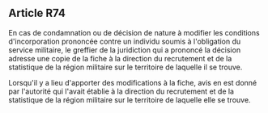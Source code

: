 Article R74
----
En cas de condamnation ou de décision de nature à modifier les conditions
d'incorporation prononcée contre un individu soumis à l'obligation du service
militaire, le greffier de la juridiction qui a prononcé la décision adresse une
copie de la fiche à la direction du recrutement et de la statistique de la
région militaire sur le territoire de laquelle il se trouve.

Lorsqu'il y a lieu d'apporter des modifications à la fiche, avis en est donné
par l'autorité qui l'avait établie à la direction du recrutement et de la
statistique de la région militaire sur le territoire de laquelle elle se trouve.
